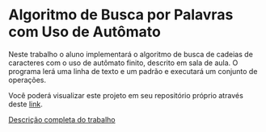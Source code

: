 # Algoritmo de Busca por Palavras com Uso de Autômato


Neste trabalho o aluno implementará o algoritmo de busca de cadeias de caracteres com o uso de autômato finito, descrito em sala de aula. O programa lerá uma linha de texto e um padrão e executará um conjunto de operações.


Você poderá visualizar este projeto em seu repositório próprio através deste [link][df0].


[Descrição completa do trabalho][df1]

[df0]: <https://github.com/moreiralucas/eda2-automato>
[df1]: <https://github.com/moreiralucas/codigosDisciplinas/blob/master/estruturaDeDados2/trabalho_02/Descri%C3%A7%C3%A3o.pdf>
